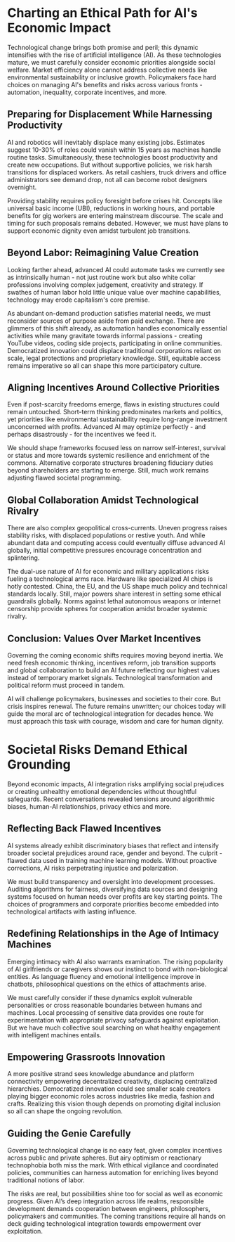 

# Charting an Ethical Path for AI's Economic Impact

Technological change brings both promise and peril; this dynamic intensifies with the rise of artificial intelligence (AI). As these technologies mature, we must carefully consider economic priorities alongside social welfare. Market efficiency alone cannot address collective needs like environmental sustainability or inclusive growth. Policymakers face hard choices on managing AI's benefits and risks across various fronts - automation, inequality, corporate incentives, and more. 

## Preparing for Displacement While Harnessing Productivity 

AI and robotics will inevitably displace many existing jobs. Estimates suggest 10-30% of roles could vanish within 15 years as machines handle routine tasks. Simultaneously, these technologies boost productivity and create new occupations. But without supportive policies, we risk harsh transitions for displaced workers. As retail cashiers, truck drivers and office administrators see demand drop, not all can become robot designers overnight. 

Providing stability requires policy foresight before crises hit. Concepts like universal basic income (UBI), reductions in working hours, and portable benefits for gig workers are entering mainstream discourse. The scale and timing for such proposals remains debated. However, we must have plans to support economic dignity even amidst turbulent job transitions.

## Beyond Labor: Reimagining Value Creation

Looking farther ahead, advanced AI could automate tasks we currently see as intrinsically human - not just routine work but also white collar professions involving complex judgement, creativity and strategy. If swathes of human labor hold little unique value over machine capabilities, technology may erode capitalism's core premise.

As abundant on-demand production satisfies material needs, we must reconsider sources of purpose aside from paid exchange. There are glimmers of this shift already, as automation handles economically essential activities while many gravitate towards informal passions - creating YouTube videos, coding side projects, participating in online communities. Democratized innovation could displace traditional corporations reliant on scale, legal protections and proprietary knowledge. Still, equitable access remains imperative so all can shape this more participatory culture.

## Aligning Incentives Around Collective Priorities

Even if post-scarcity freedoms emerge, flaws in existing structures could remain untouched. Short-term thinking predominates markets and politics, yet priorities like environmental sustainability require long-range investment unconcerned with profits. Advanced AI may optimize perfectly - and perhaps disastrously - for the incentives we feed it. 

We should shape frameworks focused less on narrow self-interest, survival or status and more towards systemic resilience and enrichment of the commons. Alternative corporate structures broadening fiduciary duties beyond shareholders are starting to emerge. Still, much work remains adjusting flawed societal programming.

## Global Collaboration Amidst Technological Rivalry 

There are also complex geopolitical cross-currents. Uneven progress raises stability risks, with displaced populations or restive youth. And while abundant data and computing access could eventually diffuse advanced AI globally, initial competitive pressures encourage concentration and splintering. 

The dual-use nature of AI for economic and military applications risks fueling a technological arms race. Hardware like specialized AI chips is hotly contested. China, the EU, and the US shape much policy and technical standards locally. Still, major powers share interest in setting some ethical guardrails globally. Norms against lethal autonomous weapons or internet censorship provide spheres for cooperation amidst broader systemic rivalry.

## Conclusion: Values Over Market Incentives

Governing the coming economic shifts requires moving beyond inertia. We need fresh economic thinking, incentives reform, job transition supports and global collaboration to build an AI future reflecting our highest values instead of temporary market signals. Technological transformation and political reform must proceed in tandem.

AI will challenge policymakers, businesses and societies to their core. But crisis inspires renewal. The future remains unwritten; our choices today will guide the moral arc of technological integration for decades hence. We must approach this task with courage, wisdom and care for human dignity.

# Societal Risks Demand Ethical Grounding 

Beyond economic impacts, AI integration risks amplifying social prejudices or creating unhealthy emotional dependencies without thoughtful safeguards. Recent conversations revealed tensions around algorithmic biases, human-AI relationships, privacy ethics and more.

## Reflecting Back Flawed Incentives 

AI systems already exhibit discriminatory biases that reflect and intensify broader societal prejudices around race, gender and beyond. The culprit - flawed data used in training machine learning models. Without proactive corrections, AI risks perpetrating injustice and polarization. 

We must build transparency and oversight into development processes. Auditing algorithms for fairness, diversifying data sources and designing systems focused on human needs over profits are key starting points. The choices of programmers and corporate priorities become embedded into technological artifacts with lasting influence.

## Redefining Relationships in the Age of Intimacy Machines  

Emerging intimacy with AI also warrants examination. The rising popularity of AI girlfriends or caregivers shows our instinct to bond with non-biological entities. As language fluency and emotional intelligence improve in chatbots, philosophical questions on the ethics of attachments arise. 

We must carefully consider if these dynamics exploit vulnerable personalities or cross reasonable boundaries between humans and machines. Local processing of sensitive data provides one route for experimentation with appropriate privacy safeguards against exploitation. But we have much collective soul searching on what healthy engagement with intelligent machines entails.

## Empowering Grassroots Innovation

A more positive strand sees knowledge abundance and platform connectivity empowering decentralized creativity, displacing centralized hierarchies. Democratized innovation could see smaller scale creators playing bigger economic roles across industries like media, fashion and crafts. Realizing this vision though depends on promoting digital inclusion so all can shape the ongoing revolution.

## Guiding the Genie Carefully 

Governing technological change is no easy feat, given complex incentives across public and private spheres. But airy optimism or reactionary technophobia both miss the mark. With ethical vigilance and coordinated policies, communities can harness automation for enriching lives beyond traditional notions of labor. 

The risks are real, but possibilities shine too for social as well as economic progress. Given AI’s deep integration across life realms, responsible development demands cooperation between engineers, philosophers, policymakers and communities. The coming transitions require all hands on deck guiding technological integration towards empowerment over exploitation.